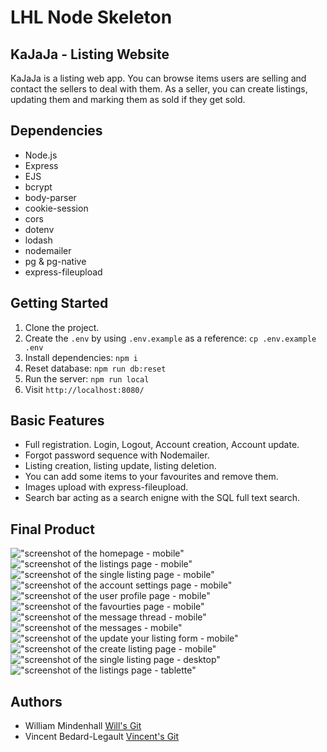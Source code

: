 LHL Node Skeleton
=========
## KaJaJa - Listing Website

KaJaJa is a listing web app. You can browse items users are selling and contact the sellers to deal with them. As a seller, you can create listings, updating them and marking them as sold if they get sold. 


## Dependencies

- Node.js
- Express
- EJS
- bcrypt
- body-parser
- cookie-session
- cors
- dotenv
- lodash
- nodemailer
- pg & pg-native
- express-fileupload

## Getting Started

1. Clone the project.
2. Create the `.env` by using `.env.example` as a reference: `cp .env.example .env`
3. Install dependencies: `npm i`
5. Reset database: `npm run db:reset`
7. Run the server: `npm run local`
8. Visit `http://localhost:8080/`

## Basic Features

- Full registration. Login, Logout, Account creation, Account update.
- Forgot password sequence with Nodemailer. 
- Listing creation, listing update, listing deletion.
- You can add some items to your favourites and remove them.
- Images upload with express-fileupload.
- Search bar acting as a search enigne with the SQL full text search.

## Final Product

!["screenshot of the homepage - mobile"]()
!["screenshot of the listings page - mobile"](https://raw.githubusercontent.com/mackwill/kajaja/master/docs/kajaja_search_result.png)
!["screenshot of the single listing page - mobile"](https://raw.githubusercontent.com/mackwill/kajaja/master/docs/kajaja_single_listing.png)
!["screenshot of the account settings page - mobile"](https://raw.githubusercontent.com/mackwill/kajaja/master/docs/kajaja_account_settings.png)
!["screenshot of the user profile page - mobile"](https://raw.githubusercontent.com/mackwill/kajaja/master/docs/kajaja_user_profile_page.png)
!["screenshot of the favourties page - mobile"](https://raw.githubusercontent.com/mackwill/kajaja/master/docs/kajaja_favourites.png)
!["screenshot of the message thread - mobile"](https://raw.githubusercontent.com/mackwill/kajaja/master/docs/kajaja_message_thread.png)
!["screenshot of the messages - mobile"](https://raw.githubusercontent.com/mackwill/kajaja/master/docs/kajaja_messages.png)
!["screenshot of the update your listing form - mobile"](https://raw.githubusercontent.com/mackwill/kajaja/master/docs/kajaja_create_listing.png)
!["screenshot of the create listing page - mobile"](https://raw.githubusercontent.com/mackwill/kajaja/master/docs/kajaja_update_your_listing.png)
!["screenshot of the single listing page - desktop"](https://raw.githubusercontent.com/mackwill/kajaja/master/docs/kajaja_single_listing_desktop.png)
!["screenshot of the listings page - tablette"](https://raw.githubusercontent.com/mackwill/kajaja/master/docs/kajaja_listings_tablette.png)


## Authors

- William Mindenhall [Will's Git](https://github.com/mackwill)
- Vincent Bedard-Legault [Vincent's Git](https://github.com/vbedardl)
